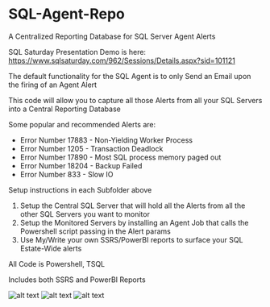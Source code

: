 # SQL-Agent-Repo
A Centralized Reporting Database for SQL Server Agent Alerts

SQL Saturday Presentation Demo is here:<br>
https://www.sqlsaturday.com/962/Sessions/Details.aspx?sid=101121

The default functionality for the SQL Agent is to only Send an Email upon the firing of an Agent Alert

This code will allow you to capture all those Alerts from all your SQL Servers into a Central Reporting Database

Some popular and recommended Alerts are:

* Error Number 17883 - Non-Yielding Worker Process
* Error Number 1205 - Transaction Deadlock
* Error Number 17890 - Most SQL process memory paged out
* Error Number 18204 - Backup Failed
* Error Number 833 - Slow IO

Setup instructions in each Subfolder above
1) Setup the Central SQL Server that will hold all the Alerts from all the other SQL Servers you want to monitor
2) Setup the Monitored Servers by installing an Agent Job that calls the Powershell script passing in the Alert params
3) Use My/Write your own SSRS/PowerBI reports to surface your SQL Estate-Wide alerts

All Code is Powershell, TSQL

Includes both SSRS and PowerBI Reports

![alt text](https://raw.githubusercontent.com/gwalkey/SQL-Agent-Repo/master/PowerBI.jpg)
![alt text](https://raw.githubusercontent.com/gwalkey/SQL-Agent-Repo/master/Summary.jpg)
![alt text](https://raw.githubusercontent.com/gwalkey/SQL-Agent-Repo/master/Details.jpg)
